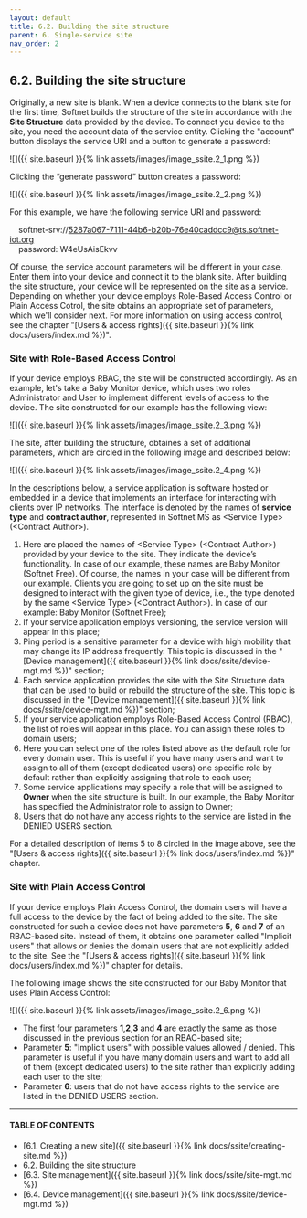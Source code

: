 ```yaml
---
layout: default
title: 6.2. Building the site structure
parent: 6. Single-service site
nav_order: 2
---
```


## 6.2. Building the site structure

Originally, a new site is blank. When a device connects to the blank site for the first time, Softnet builds the structure of the site in accordance with the **Site Structure** data provided by the device. To connect you device to the site, you need the account data of the service entity. Clicking the "<span class="text-cyan">account</span>" button displays the service URI and a button to generate a password:

![]({{ site.baseurl }}{% link assets/images/image_ssite.2_1.png %})

Clicking the “<span class="text-green">generate password</span>” button creates a password:

![]({{ site.baseurl }}{% link assets/images/image_ssite.2_2.png %})

For this example, we have the following service URI and password:  

&nbsp;&nbsp;&nbsp;&nbsp;softnet-srv://5287a067-7111-44b6-b20b-76e40caddcc9@ts.softnet-iot.org  
&nbsp;&nbsp;&nbsp;&nbsp;<span class="text-orange">password:</span> W4eUsAisEkvv  

Of course, the service account parameters will be different in your case. Enter them into your device and connect it to the blank site. After building the site structure, your device will be represented on the site as a service. Depending on whether your device employs Role-Based Access Control or Plain Access Cotrol, the site obtains an appropriate set of parameters, which we'll consider next. For more information on using access control, see the chapter "[Users & access rights]({{ site.baseurl }}{% link docs/users/index.md %})".

### Site with Role-Based Access Control

If your device employs RBAC, the site will be constructed accordingly. As an example, let's take a Baby Monitor device, which uses two roles <span class="text-role">Administrator</span> and <span class="text-role">User</span> to implement different levels of access to the device. The site constructed for our example has the following view:

![]({{ site.baseurl }}{% link assets/images/image_ssite.2_3.png %})

The site, after building the structure, obtaines a set of additional parameters, which are circled in the following image and described below:  

![]({{ site.baseurl }}{% link assets/images/image_ssite.2_4.png %})

In the descriptions below, a service application is software hosted or embedded in a device that implements an interface for interacting with clients over IP networks. The interface is denoted by the names of **service type** and **contract author**, represented in Softnet MS as &lt;<span class="text-st">Service Type</span>&gt; (&lt;<span class="text-st">Contract Author</span>&gt;).  

1.	Here are placed the names of &lt;<span class="text-st">Service Type</span>&gt; (&lt;<span class="text-st">Contract Author</span>&gt;) provided by your device to the site. They indicate the device’s functionality. In case of our example, these names are <span class="text-st">Baby Monitor</span> (<span class="text-st">Softnet Free</span>). Of course, the names in your case will be different from our example. Clients you are going to set up on the site must be designed to interact with the given type of device, i.e., the type denoted by the same &lt;<span class="text-st">Service Type</span>&gt; (&lt;<span class="text-st">Contract Author</span>&gt;). In case of our example: <span class="text-st">Baby Monitor</span> (<span class="text-st">Softnet Free</span>);  
2.	If your service application employs versioning, the service version will appear in this place;  
3.  Ping period is a sensitive parameter for a device with high mobility that may change its IP address frequently. This topic is discussed in the "[Device management]({{ site.baseurl }}{% link docs/ssite/device-mgt.md %})" section;  
4.  Each service application provides the site with the Site Structure data that can be used to build or rebuild the structure of the site. This topic is discussed in the "[Device management]({{ site.baseurl }}{% link docs/ssite/device-mgt.md %})" section;
5.	If your service application employs Role-Based Access Control (RBAC), the list of roles will appear in this place. You can assign these roles to domain users;  
6.	Here you can select one of the roles listed above as the default role for every domain user. This is useful if you have many users and want to assign to all of them (except dedicated users) one specific role by default rather than explicitly assigning that role to each user;
7.  Some service applications may specify a role that will be assigned to **Owner** when the site structure is built. In our example, the Baby Monitor has specified the <span class="text-role">Administrator</span> role to assign to Owner;  
8.	Users that do not have any access rights to the service are listed in the <span class="text-red">DENIED USERS</span> section.  

For a detailed description of items 5 to 8 circled in the image above, see the "[Users & access rights]({{ site.baseurl }}{% link docs/users/index.md %})" chapter.  

### Site with Plain Access Control

If your device employs Plain Access Control, the domain users will have a full access to the device by the fact of being added to the site. The site constructed for such a device does not have parameters **5**, **6** and **7** of an RBAC-based site. Instead of them, it obtains one parameter called "Implicit users" that allows or denies the domain users that are not explicitly added to the site. See the "[Users & access rights]({{ site.baseurl }}{% link docs/users/index.md %})" chapter for details.  

The following image shows the site constructed for our Baby Monitor that uses Plain Access Control:

![]({{ site.baseurl }}{% link assets/images/image_ssite.2_6.png %})

*  The first four parameters **1**,**2**,**3** and **4** are exactly the same as those discussed in the previous section for an RBAC-based site;
*  Parameter **5**: "Implicit users" with possible values <span class="text-green">allowed</span> / <span class="text-red">denied</span>. This parameter is useful if you have many domain users and want to add all of them (except dedicated users) to the site rather than explicitly adding each user to the site;
*  Parameter **6**: users that do not have access rights to the service are listed in the <span class="text-red">DENIED USERS</span> section.  

---
#### TABLE OF CONTENTS
* [6.1. Creating a new site]({{ site.baseurl }}{% link docs/ssite/creating-site.md %})
* 6.2. Building the site structure
* [6.3. Site management]({{ site.baseurl }}{% link docs/ssite/site-mgt.md %})
* [6.4. Device management]({{ site.baseurl }}{% link docs/ssite/device-mgt.md %})